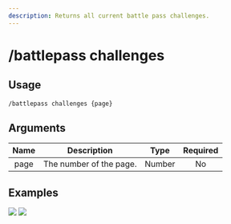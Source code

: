 ```yaml
---
description: Returns all current battle pass challenges.
---
```


# /battlepass challenges

## Usage

```
/battlepass challenges {page}
```

## Arguments

| Name | Description             | Type   | Required |
| :--: | :---------------------: | :----: | :------: |
| page | The number of the page. | Number | No       |

## Examples

![](https://github.com/xNickyDev/Forkman/assets/111157596/64fdef54-2e6a-4de9-954e-4d5f3982b030)
![](https://github.com/xNickyDev/Forkman/assets/111157596/b9fbacff-c180-4326-b477-01688d7d852e)